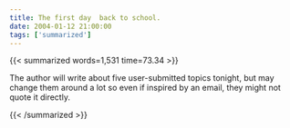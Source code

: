 ```yaml
---
title: The first day  back to school.
date: 2004-01-12 21:00:00
tags: ['summarized']
---
```


{{< summarized words=1,531 time=73.34 >}}

The author will write about five user-submitted topics tonight, but may change them around a lot so even if inspired by an email, they might not quote it directly.

{{< /summarized >}}